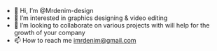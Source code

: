 - 👋 Hi, I’m @Mrdenim-design
- 👀 I’m interested in graphics designing & video editing
- 💞️ I’m looking to collaborate on various projects with will help for the growth of your company
- 📫 How to reach me  imrdenim@gmail.com

<!---
Mrdenim-design/Mrdenim-design is a ✨ special ✨ repository because its `README.md` (this file) appears on your GitHub profile.
You can click the Preview link to take a look at your changes.
--->
